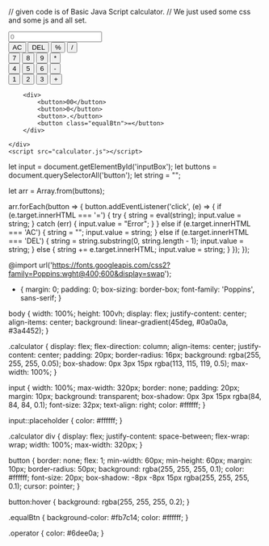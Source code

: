 // given code is of Basic Java Script calculator. 
// We just used some css and some js and all set. 

<!DOCTYPE html>
<html lang="en">
<head>
    <meta charset="UTF-8">
    <meta name="viewport" content="width=device-width, initial-scale=1.0">
    <link rel="stylesheet" href="calculator.css">
    <title>Calculator</title>

</head>
<body>
    <div class="calculator">
        <input type="text" placeholder="0" id="inputBox">
        <div>
            <button class="operator">AC</button>
            <button class="operator">DEL</button>
            <button class="operator">%</button>
            <button class="operator">/</button>
        </div>
        <div>
            <button>7</button>
            <button>8</button>
            <button>9</button>
            <button class="operator">*</button>
        </div>
        <div>
            <button>4</button>
            <button>5</button>
            <button>6</button>
            <button class="operator">-</button>
        </div>
        <div>
            <button>1</button>
            <button>2</button>
            <button>3</button>
            <button class="operator">+</button>
        </div>
        
        <div>
            <button>00</button>
            <button>0</button>
            <button>.</button>
            <button class="equalBtn">=</button>
        </div>

    </div>
    <script src="calculator.js"></script>
    
</body>
</html>

let input = document.getElementById('inputBox');
let buttons = document.querySelectorAll('button');
let string = "";


let arr = Array.from(buttons);

arr.forEach(button => {
    button.addEventListener('click', (e) => {
        if (e.target.innerHTML === '=') {
            try {
                string = eval(string); 
                input.value = string;
            } catch (err) {
                input.value = "Error";
            }
        } else if (e.target.innerHTML === 'AC') {
            string = ""; 
            input.value = string;
        } else if (e.target.innerHTML === 'DEL') {
            string = string.substring(0, string.length - 1); 
            input.value = string;
        } else {
            string += e.target.innerHTML; 
            input.value = string;
        }
    });
});

@import url('https://fonts.googleapis.com/css2?family=Poppins:wght@400;600&display=swap');

* {
    margin: 0;
    padding: 0;
    box-sizing: border-box;
    font-family: 'Poppins', sans-serif;
}

body {
    width: 100%;
    height: 100vh;
    display: flex;
    justify-content: center;
    align-items: center;
    background: linear-gradient(45deg, #0a0a0a, #3a4452);
}

.calculator {
    display: flex;
    flex-direction: column;
    align-items: center;
    justify-content: center;
    padding: 20px;
    border-radius: 16px;
    background: rgba(255, 255, 255, 0.05);
    box-shadow: 0px 3px 15px rgba(113, 115, 119, 0.5);
    max-width: 100%;
}

input {
    width: 100%;
    max-width: 320px;
    border: none;
    padding: 20px;
    margin: 10px;
    background: transparent;
    box-shadow: 0px 3px 15px rgba(84, 84, 84, 0.1);
    font-size: 32px;
    text-align: right;
    color: #ffffff;
}

input::placeholder {
    color: #ffffff;
}

.calculator div {
    display: flex;
    justify-content: space-between;
    flex-wrap: wrap;
    width: 100%;
    max-width: 320px;
}

button {
    border: none;
    flex: 1;
    min-width: 60px;
    min-height: 60px;
    margin: 10px;
    border-radius: 50px;
    background: rgba(255, 255, 255, 0.1);
    color: #ffffff;
    font-size: 20px;
    box-shadow: -8px -8px 15px rgba(255, 255, 255, 0.1);
    cursor: pointer;
}

button:hover {
    background: rgba(255, 255, 255, 0.2);
}

.equalBtn {
    background-color: #fb7c14;
    color: #ffffff;
}

.operator {
    color: #6dee0a;
}


